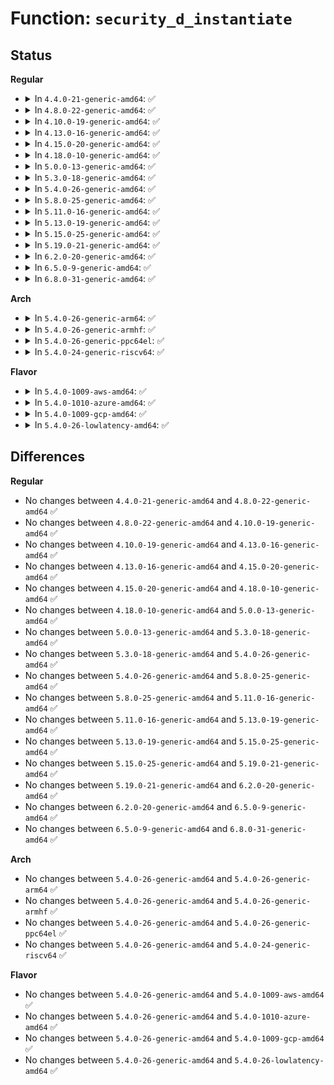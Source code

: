 # Function: <code>security_d_instantiate</code>

## Status
<b>Regular</b>
<ul>
<li>
<details>
<summary>In <code>4.4.0-21-generic-amd64</code>: ✅</summary>

```c
void security_d_instantiate(struct dentry * dentry, struct inode * inode)
```

```json
{
  "name": "security_d_instantiate",
  "collision_type": "Unique Global",
  "inline_type": "No",
  "funcs": [
    {
      "addr": 18446744071582237968,
      "name": "security_d_instantiate",
      "external": true,
      "loc": "security/security.c:1125",
      "file": "security/security.c",
      "inline": "seen, unknown",
      "caller_inline": [],
      "caller_func": [
        "fs/dcache.c:d_instantiate_no_diralias",
        "fs/dcache.c:d_splice_alias",
        "fs/dcache.c:d_splice_alias",
        "fs/dcache.c:d_instantiate_unique",
        "fs/dcache.c:__d_obtain_alias",
        "fs/dcache.c:__d_obtain_alias"
      ]
    }
  ],
  "symbols": [
    {
      "addr": 18446744071582237968,
      "name": "security_d_instantiate",
      "section": ".text",
      "bind": "STB_GLOBAL",
      "size": 77
    }
  ]
}
```
</details>
</li>
<li>
<details>
<summary>In <code>4.8.0-22-generic-amd64</code>: ✅</summary>

```c
void security_d_instantiate(struct dentry * dentry, struct inode * inode)
```

```json
{
  "name": "security_d_instantiate",
  "collision_type": "Unique Global",
  "inline_type": "No",
  "funcs": [
    {
      "addr": 18446744071582456544,
      "name": "security_d_instantiate",
      "external": true,
      "loc": "security/security.c:1149",
      "file": "security/security.c",
      "inline": "seen, unknown",
      "caller_inline": [],
      "caller_func": [
        "fs/dcache.c:d_splice_alias",
        "fs/dcache.c:d_add",
        "fs/dcache.c:__d_obtain_alias",
        "fs/dcache.c:d_instantiate_no_diralias"
      ]
    }
  ],
  "symbols": [
    {
      "addr": 18446744071582456544,
      "name": "security_d_instantiate",
      "section": ".text",
      "bind": "STB_GLOBAL",
      "size": 77
    }
  ]
}
```
</details>
</li>
<li>
<details>
<summary>In <code>4.10.0-19-generic-amd64</code>: ✅</summary>

```c
void security_d_instantiate(struct dentry * dentry, struct inode * inode)
```

```json
{
  "name": "security_d_instantiate",
  "collision_type": "Unique Global",
  "inline_type": "No",
  "funcs": [
    {
      "addr": 18446744071582549008,
      "name": "security_d_instantiate",
      "external": true,
      "loc": "security/security.c:1170",
      "file": "security/security.c",
      "inline": "seen, unknown",
      "caller_inline": [],
      "caller_func": [
        "fs/dcache.c:d_splice_alias",
        "fs/dcache.c:d_add",
        "fs/dcache.c:__d_obtain_alias",
        "fs/dcache.c:d_instantiate_no_diralias"
      ]
    }
  ],
  "symbols": [
    {
      "addr": 18446744071582549008,
      "name": "security_d_instantiate",
      "section": ".text",
      "bind": "STB_GLOBAL",
      "size": 77
    }
  ]
}
```
</details>
</li>
<li>
<details>
<summary>In <code>4.13.0-16-generic-amd64</code>: ✅</summary>

```c
void security_d_instantiate(struct dentry * dentry, struct inode * inode)
```

```json
{
  "name": "security_d_instantiate",
  "collision_type": "Unique Global",
  "inline_type": "No",
  "funcs": [
    {
      "addr": 18446744071582635024,
      "name": "security_d_instantiate",
      "external": true,
      "loc": "security/security.c:1918",
      "file": "security/security.c",
      "inline": "seen, unknown",
      "caller_inline": [],
      "caller_func": [
        "fs/dcache.c:d_splice_alias",
        "fs/dcache.c:d_add",
        "fs/dcache.c:d_instantiate_no_diralias"
      ]
    }
  ],
  "symbols": [
    {
      "addr": 18446744071582635024,
      "name": "security_d_instantiate",
      "section": ".text",
      "bind": "STB_GLOBAL",
      "size": 77
    }
  ]
}
```
</details>
</li>
<li>
<details>
<summary>In <code>4.15.0-20-generic-amd64</code>: ✅</summary>

```c
void security_d_instantiate(struct dentry * dentry, struct inode * inode)
```

```json
{
  "name": "security_d_instantiate",
  "collision_type": "Unique Global",
  "inline_type": "No",
  "funcs": [
    {
      "addr": 18446744071582788800,
      "name": "security_d_instantiate",
      "external": true,
      "loc": "security/security.c:1892",
      "file": "security/security.c",
      "inline": "seen, unknown",
      "caller_inline": [],
      "caller_func": [
        "fs/dcache.c:d_splice_alias",
        "fs/dcache.c:d_add",
        "fs/dcache.c:d_instantiate_no_diralias"
      ]
    }
  ],
  "symbols": [
    {
      "addr": 18446744071582788800,
      "name": "security_d_instantiate",
      "section": ".text",
      "bind": "STB_GLOBAL",
      "size": 83
    }
  ]
}
```
</details>
</li>
<li>
<details>
<summary>In <code>4.18.0-10-generic-amd64</code>: ✅</summary>

```c
void security_d_instantiate(struct dentry * dentry, struct inode * inode)
```

```json
{
  "name": "security_d_instantiate",
  "collision_type": "Unique Global",
  "inline_type": "No",
  "funcs": [
    {
      "addr": 18446744071582985744,
      "name": "security_d_instantiate",
      "external": true,
      "loc": "security/security.c:1274",
      "file": "security/security.c",
      "inline": "seen, unknown",
      "caller_inline": [],
      "caller_func": [
        "fs/dcache.c:d_add",
        "fs/dcache.c:__d_instantiate_anon",
        "fs/dcache.c:d_instantiate_new"
      ]
    }
  ],
  "symbols": [
    {
      "addr": 18446744071582985744,
      "name": "security_d_instantiate",
      "section": ".text",
      "bind": "STB_GLOBAL",
      "size": 74
    }
  ]
}
```
</details>
</li>
<li>
<details>
<summary>In <code>5.0.0-13-generic-amd64</code>: ✅</summary>

```c
void security_d_instantiate(struct dentry * dentry, struct inode * inode)
```

```json
{
  "name": "security_d_instantiate",
  "collision_type": "Unique Global",
  "inline_type": "No",
  "funcs": [
    {
      "addr": 18446744071583097520,
      "name": "security_d_instantiate",
      "external": true,
      "loc": "security/security.c:1918",
      "file": "security/security.c",
      "inline": "seen, unknown",
      "caller_inline": [],
      "caller_func": [
        "fs/dcache.c:d_add",
        "fs/dcache.c:__d_instantiate_anon",
        "fs/dcache.c:d_instantiate_new"
      ]
    }
  ],
  "symbols": [
    {
      "addr": 18446744071583097520,
      "name": "security_d_instantiate",
      "section": ".text",
      "bind": "STB_GLOBAL",
      "size": 74
    }
  ]
}
```
</details>
</li>
<li>
<details>
<summary>In <code>5.3.0-18-generic-amd64</code>: ✅</summary>

```c
void security_d_instantiate(struct dentry * dentry, struct inode * inode)
```

```json
{
  "name": "security_d_instantiate",
  "collision_type": "Unique Global",
  "inline_type": "No",
  "funcs": [
    {
      "addr": 18446744071583285360,
      "name": "security_d_instantiate",
      "external": true,
      "loc": "security/security.c:1937",
      "file": "security/security.c",
      "inline": "seen, unknown",
      "caller_inline": [],
      "caller_func": [
        "fs/dcache.c:d_splice_alias",
        "fs/dcache.c:d_add",
        "fs/dcache.c:__d_instantiate_anon",
        "fs/dcache.c:d_instantiate_new"
      ]
    }
  ],
  "symbols": [
    {
      "addr": 18446744071583285360,
      "name": "security_d_instantiate",
      "section": ".text",
      "bind": "STB_GLOBAL",
      "size": 77
    }
  ]
}
```
</details>
</li>
<li>
<details>
<summary>In <code>5.4.0-26-generic-amd64</code>: ✅</summary>

```c
void security_d_instantiate(struct dentry * dentry, struct inode * inode)
```

```json
{
  "name": "security_d_instantiate",
  "collision_type": "Unique Global",
  "inline_type": "No",
  "funcs": [
    {
      "addr": 18446744071583391008,
      "name": "security_d_instantiate",
      "external": true,
      "loc": "security/security.c:1976",
      "file": "security/security.c",
      "inline": "seen, unknown",
      "caller_inline": [],
      "caller_func": [
        "fs/dcache.c:d_splice_alias",
        "fs/dcache.c:d_add",
        "fs/dcache.c:__d_instantiate_anon",
        "fs/dcache.c:d_instantiate_new"
      ]
    }
  ],
  "symbols": [
    {
      "addr": 18446744071583391008,
      "name": "security_d_instantiate",
      "section": ".text",
      "bind": "STB_GLOBAL",
      "size": 75
    }
  ]
}
```
</details>
</li>
<li>
<details>
<summary>In <code>5.8.0-25-generic-amd64</code>: ✅</summary>

```c
void security_d_instantiate(struct dentry * dentry, struct inode * inode)
```

```json
{
  "name": "security_d_instantiate",
  "collision_type": "Unique Global",
  "inline_type": "No",
  "funcs": [
    {
      "addr": 18446744071583729200,
      "name": "security_d_instantiate",
      "external": true,
      "loc": "security/security.c:2178",
      "file": "security/security.c",
      "inline": "seen, unknown",
      "caller_inline": [],
      "caller_func": [
        "fs/dcache.c:d_splice_alias",
        "fs/dcache.c:d_add",
        "fs/dcache.c:__d_instantiate_anon",
        "fs/dcache.c:d_instantiate_new"
      ]
    }
  ],
  "symbols": [
    {
      "addr": 18446744071583729200,
      "name": "security_d_instantiate",
      "section": ".text",
      "bind": "STB_GLOBAL",
      "size": 75
    }
  ]
}
```
</details>
</li>
<li>
<details>
<summary>In <code>5.11.0-16-generic-amd64</code>: ✅</summary>

```c
void security_d_instantiate(struct dentry * dentry, struct inode * inode)
```

```json
{
  "name": "security_d_instantiate",
  "collision_type": "Unique Global",
  "inline_type": "No",
  "funcs": [
    {
      "addr": 18446744071583849408,
      "name": "security_d_instantiate",
      "external": true,
      "loc": "security/security.c:2195",
      "file": "security/security.c",
      "inline": "seen, unknown",
      "caller_inline": [],
      "caller_func": [
        "fs/dcache.c:d_splice_alias",
        "fs/dcache.c:d_add",
        "fs/dcache.c:__d_instantiate_anon",
        "fs/dcache.c:d_instantiate_new"
      ]
    }
  ],
  "symbols": [
    {
      "addr": 18446744071583849408,
      "name": "security_d_instantiate",
      "section": ".text",
      "bind": "STB_GLOBAL",
      "size": 75
    }
  ]
}
```
</details>
</li>
<li>
<details>
<summary>In <code>5.13.0-19-generic-amd64</code>: ✅</summary>

```c
void security_d_instantiate(struct dentry * dentry, struct inode * inode)
```

```json
{
  "name": "security_d_instantiate",
  "collision_type": "Unique Global",
  "inline_type": "No",
  "funcs": [
    {
      "addr": 18446744071583874720,
      "name": "security_d_instantiate",
      "external": true,
      "loc": "security/security.c:2258",
      "file": "security/security.c",
      "inline": "seen, unknown",
      "caller_inline": [],
      "caller_func": [
        "fs/dcache.c:d_splice_alias",
        "fs/dcache.c:d_add",
        "fs/dcache.c:__d_instantiate_anon",
        "fs/dcache.c:d_instantiate_new"
      ]
    }
  ],
  "symbols": [
    {
      "addr": 18446744071583874720,
      "name": "security_d_instantiate",
      "section": ".text",
      "bind": "STB_GLOBAL",
      "size": 75
    }
  ]
}
```
</details>
</li>
<li>
<details>
<summary>In <code>5.15.0-25-generic-amd64</code>: ✅</summary>

```c
void security_d_instantiate(struct dentry * dentry, struct inode * inode)
```

```json
{
  "name": "security_d_instantiate",
  "collision_type": "Unique Global",
  "inline_type": "No",
  "funcs": [
    {
      "addr": 18446744071584239136,
      "name": "security_d_instantiate",
      "external": true,
      "loc": "security/security.c:2266",
      "file": "security/security.c",
      "inline": "seen, unknown",
      "caller_inline": [],
      "caller_func": [
        "fs/dcache.c:d_tmpfile",
        "fs/dcache.c:d_splice_alias",
        "fs/dcache.c:d_add",
        "fs/dcache.c:__d_instantiate_anon",
        "fs/dcache.c:d_make_root",
        "fs/dcache.c:d_instantiate_new"
      ]
    }
  ],
  "symbols": [
    {
      "addr": 18446744071584239136,
      "name": "security_d_instantiate",
      "section": ".text",
      "bind": "STB_GLOBAL",
      "size": 75
    }
  ]
}
```
</details>
</li>
<li>
<details>
<summary>In <code>5.19.0-21-generic-amd64</code>: ✅</summary>

```c
void security_d_instantiate(struct dentry * dentry, struct inode * inode)
```

```json
{
  "name": "security_d_instantiate",
  "collision_type": "Unique Global",
  "inline_type": "No",
  "funcs": [
    {
      "addr": 18446744071584845264,
      "name": "security_d_instantiate",
      "external": true,
      "loc": "security/security.c:2277",
      "file": "security/security.c",
      "inline": "seen, unknown",
      "caller_inline": [],
      "caller_func": [
        "fs/dcache.c:d_tmpfile",
        "fs/dcache.c:d_splice_alias",
        "fs/dcache.c:d_add",
        "fs/dcache.c:__d_instantiate_anon",
        "fs/dcache.c:d_make_root",
        "fs/dcache.c:d_instantiate_new"
      ]
    }
  ],
  "symbols": [
    {
      "addr": 18446744071584845264,
      "name": "security_d_instantiate",
      "section": ".text",
      "bind": "STB_GLOBAL",
      "size": 85
    }
  ]
}
```
</details>
</li>
<li>
<details>
<summary>In <code>6.2.0-20-generic-amd64</code>: ✅</summary>

```c
void security_d_instantiate(struct dentry * dentry, struct inode * inode)
```

```json
{
  "name": "security_d_instantiate",
  "collision_type": "Unique Global",
  "inline_type": "No",
  "funcs": [
    {
      "addr": 18446744071585547440,
      "name": "security_d_instantiate",
      "external": true,
      "loc": "security/security.c:2353",
      "file": "security/security.c",
      "inline": "seen, unknown",
      "caller_inline": [],
      "caller_func": [
        "fs/dcache.c:d_tmpfile",
        "fs/dcache.c:d_splice_alias",
        "fs/dcache.c:d_add",
        "fs/dcache.c:__d_instantiate_anon",
        "fs/dcache.c:d_make_root",
        "fs/dcache.c:d_instantiate_new"
      ]
    }
  ],
  "symbols": [
    {
      "addr": 18446744071585547440,
      "name": "security_d_instantiate",
      "section": ".text",
      "bind": "STB_GLOBAL",
      "size": 85
    }
  ]
}
```
</details>
</li>
<li>
<details>
<summary>In <code>6.5.0-9-generic-amd64</code>: ✅</summary>

```c
void security_d_instantiate(struct dentry * dentry, struct inode * inode)
```

```json
{
  "name": "security_d_instantiate",
  "collision_type": "Unique Global",
  "inline_type": "No",
  "funcs": [
    {
      "addr": 18446744071585778048,
      "name": "security_d_instantiate",
      "external": true,
      "loc": "security/security.c:3987",
      "file": "security/security.c",
      "inline": "seen, unknown",
      "caller_inline": [],
      "caller_func": [
        "fs/dcache.c:d_tmpfile",
        "fs/dcache.c:d_splice_alias",
        "fs/dcache.c:d_add",
        "fs/dcache.c:__d_instantiate_anon",
        "fs/dcache.c:d_make_root",
        "fs/dcache.c:d_instantiate_new"
      ]
    }
  ],
  "symbols": [
    {
      "addr": 18446744071585778048,
      "name": "security_d_instantiate",
      "section": ".text",
      "bind": "STB_GLOBAL",
      "size": 85
    }
  ]
}
```
</details>
</li>
<li>
<details>
<summary>In <code>6.8.0-31-generic-amd64</code>: ✅</summary>

```c
void security_d_instantiate(struct dentry * dentry, struct inode * inode)
```

```json
{
  "name": "security_d_instantiate",
  "collision_type": "Unique Global",
  "inline_type": "No",
  "funcs": [
    {
      "addr": 18446744071586026480,
      "name": "security_d_instantiate",
      "external": true,
      "loc": "security/security.c:4016",
      "file": "security/security.c",
      "inline": "seen, unknown",
      "caller_inline": [],
      "caller_func": [
        "fs/dcache.c:d_tmpfile",
        "fs/dcache.c:d_splice_alias",
        "fs/dcache.c:d_add",
        "fs/dcache.c:__d_obtain_alias",
        "fs/dcache.c:d_make_root",
        "fs/dcache.c:d_instantiate_new"
      ]
    }
  ],
  "symbols": [
    {
      "addr": 18446744071586026480,
      "name": "security_d_instantiate",
      "section": ".text",
      "bind": "STB_GLOBAL",
      "size": 85
    }
  ]
}
```
</details>
</li>
</ul>
<b>Arch</b>
<ul>
<li>
<details>
<summary>In <code>5.4.0-26-generic-arm64</code>: ✅</summary>

```c
void security_d_instantiate(struct dentry * dentry, struct inode * inode)
```

```json
{
  "name": "security_d_instantiate",
  "collision_type": "Unique Global",
  "inline_type": "No",
  "funcs": [
    {
      "addr": 18446603336495141760,
      "name": "security_d_instantiate",
      "external": true,
      "loc": "security/security.c:1976",
      "file": "security/security.c",
      "inline": "seen, unknown",
      "caller_inline": [],
      "caller_func": [
        "fs/dcache.c:d_splice_alias",
        "fs/dcache.c:d_add",
        "fs/dcache.c:__d_instantiate_anon",
        "fs/dcache.c:d_instantiate_new"
      ]
    }
  ],
  "symbols": [
    {
      "addr": 18446603336495141760,
      "name": "security_d_instantiate",
      "section": ".text",
      "bind": "STB_GLOBAL",
      "size": 100
    }
  ]
}
```
</details>
</li>
<li>
<details>
<summary>In <code>5.4.0-26-generic-armhf</code>: ✅</summary>

```c
void security_d_instantiate(struct dentry * dentry, struct inode * inode)
```

```json
{
  "name": "security_d_instantiate",
  "collision_type": "Unique Global",
  "inline_type": "No",
  "funcs": [
    {
      "addr": 3228529604,
      "name": "security_d_instantiate",
      "external": true,
      "loc": "security/security.c:1976",
      "file": "security/security.c",
      "inline": "seen, unknown",
      "caller_inline": [],
      "caller_func": [
        "fs/dcache.c:d_splice_alias",
        "fs/dcache.c:d_add",
        "fs/dcache.c:__d_instantiate_anon",
        "fs/dcache.c:d_instantiate_new"
      ]
    }
  ],
  "symbols": [
    {
      "addr": 3228529604,
      "name": "security_d_instantiate",
      "section": ".text",
      "bind": "STB_GLOBAL",
      "size": 100
    }
  ]
}
```
</details>
</li>
<li>
<details>
<summary>In <code>5.4.0-26-generic-ppc64el</code>: ✅</summary>

```c
void security_d_instantiate(struct dentry * dentry, struct inode * inode)
```

```json
{
  "name": "security_d_instantiate",
  "collision_type": "Unique Global",
  "inline_type": "No",
  "funcs": [
    {
      "addr": 13835058055289059808,
      "name": "security_d_instantiate",
      "external": true,
      "loc": "security/security.c:1976",
      "file": "security/security.c",
      "inline": "seen, unknown",
      "caller_inline": [],
      "caller_func": [
        "fs/dcache.c:d_splice_alias",
        "fs/dcache.c:d_add",
        "fs/dcache.c:d_instantiate_new"
      ]
    }
  ],
  "symbols": [
    {
      "addr": 13835058055289059808,
      "name": "security_d_instantiate",
      "section": ".text",
      "bind": "STB_GLOBAL",
      "size": 192
    }
  ]
}
```
</details>
</li>
<li>
<details>
<summary>In <code>5.4.0-24-generic-riscv64</code>: ✅</summary>

```c
void security_d_instantiate(struct dentry * dentry, struct inode * inode)
```

```json
{
  "name": "security_d_instantiate",
  "collision_type": "Unique Global",
  "inline_type": "No",
  "funcs": [
    {
      "addr": 18446743936274391262,
      "name": "security_d_instantiate",
      "external": true,
      "loc": "security/security.c:1976",
      "file": "security/security.c",
      "inline": "seen, unknown",
      "caller_inline": [],
      "caller_func": [
        "fs/dcache.c:d_splice_alias",
        "fs/dcache.c:d_add",
        "fs/dcache.c:__d_instantiate_anon",
        "fs/dcache.c:d_instantiate_new"
      ]
    }
  ],
  "symbols": [
    {
      "addr": 18446743936274391262,
      "name": "security_d_instantiate",
      "section": ".text",
      "bind": "STB_GLOBAL",
      "size": 80
    }
  ]
}
```
</details>
</li>
</ul>
<b>Flavor</b>
<ul>
<li>
<details>
<summary>In <code>5.4.0-1009-aws-amd64</code>: ✅</summary>

```c
void security_d_instantiate(struct dentry * dentry, struct inode * inode)
```

```json
{
  "name": "security_d_instantiate",
  "collision_type": "Unique Global",
  "inline_type": "No",
  "funcs": [
    {
      "addr": 18446744071583359744,
      "name": "security_d_instantiate",
      "external": true,
      "loc": "security/security.c:1976",
      "file": "security/security.c",
      "inline": "seen, unknown",
      "caller_inline": [],
      "caller_func": [
        "fs/dcache.c:d_splice_alias",
        "fs/dcache.c:d_add",
        "fs/dcache.c:__d_instantiate_anon",
        "fs/dcache.c:d_instantiate_new"
      ]
    }
  ],
  "symbols": [
    {
      "addr": 18446744071583359744,
      "name": "security_d_instantiate",
      "section": ".text",
      "bind": "STB_GLOBAL",
      "size": 75
    }
  ]
}
```
</details>
</li>
<li>
<details>
<summary>In <code>5.4.0-1010-azure-amd64</code>: ✅</summary>

```c
void security_d_instantiate(struct dentry * dentry, struct inode * inode)
```

```json
{
  "name": "security_d_instantiate",
  "collision_type": "Unique Global",
  "inline_type": "No",
  "funcs": [
    {
      "addr": 18446744071583296848,
      "name": "security_d_instantiate",
      "external": true,
      "loc": "security/security.c:1976",
      "file": "security/security.c",
      "inline": "seen, unknown",
      "caller_inline": [],
      "caller_func": [
        "fs/dcache.c:d_splice_alias",
        "fs/dcache.c:d_add",
        "fs/dcache.c:__d_instantiate_anon",
        "fs/dcache.c:d_instantiate_new"
      ]
    }
  ],
  "symbols": [
    {
      "addr": 18446744071583296848,
      "name": "security_d_instantiate",
      "section": ".text",
      "bind": "STB_GLOBAL",
      "size": 75
    }
  ]
}
```
</details>
</li>
<li>
<details>
<summary>In <code>5.4.0-1009-gcp-amd64</code>: ✅</summary>

```c
void security_d_instantiate(struct dentry * dentry, struct inode * inode)
```

```json
{
  "name": "security_d_instantiate",
  "collision_type": "Unique Global",
  "inline_type": "No",
  "funcs": [
    {
      "addr": 18446744071583343520,
      "name": "security_d_instantiate",
      "external": true,
      "loc": "security/security.c:1976",
      "file": "security/security.c",
      "inline": "seen, unknown",
      "caller_inline": [],
      "caller_func": [
        "fs/dcache.c:d_splice_alias",
        "fs/dcache.c:d_add",
        "fs/dcache.c:__d_instantiate_anon",
        "fs/dcache.c:d_instantiate_new"
      ]
    }
  ],
  "symbols": [
    {
      "addr": 18446744071583343520,
      "name": "security_d_instantiate",
      "section": ".text",
      "bind": "STB_GLOBAL",
      "size": 75
    }
  ]
}
```
</details>
</li>
<li>
<details>
<summary>In <code>5.4.0-26-lowlatency-amd64</code>: ✅</summary>

```c
void security_d_instantiate(struct dentry * dentry, struct inode * inode)
```

```json
{
  "name": "security_d_instantiate",
  "collision_type": "Unique Global",
  "inline_type": "No",
  "funcs": [
    {
      "addr": 18446744071583438704,
      "name": "security_d_instantiate",
      "external": true,
      "loc": "security/security.c:1976",
      "file": "security/security.c",
      "inline": "seen, unknown",
      "caller_inline": [],
      "caller_func": [
        "fs/dcache.c:d_splice_alias",
        "fs/dcache.c:d_add",
        "fs/dcache.c:__d_instantiate_anon",
        "fs/dcache.c:d_instantiate_new"
      ]
    }
  ],
  "symbols": [
    {
      "addr": 18446744071583438704,
      "name": "security_d_instantiate",
      "section": ".text",
      "bind": "STB_GLOBAL",
      "size": 75
    }
  ]
}
```
</details>
</li>
</ul>

## Differences
<b>Regular</b>
<ul>
<li>
No changes between <code>4.4.0-21-generic-amd64</code> and <code>4.8.0-22-generic-amd64</code> ✅
</li>
<li>
No changes between <code>4.8.0-22-generic-amd64</code> and <code>4.10.0-19-generic-amd64</code> ✅
</li>
<li>
No changes between <code>4.10.0-19-generic-amd64</code> and <code>4.13.0-16-generic-amd64</code> ✅
</li>
<li>
No changes between <code>4.13.0-16-generic-amd64</code> and <code>4.15.0-20-generic-amd64</code> ✅
</li>
<li>
No changes between <code>4.15.0-20-generic-amd64</code> and <code>4.18.0-10-generic-amd64</code> ✅
</li>
<li>
No changes between <code>4.18.0-10-generic-amd64</code> and <code>5.0.0-13-generic-amd64</code> ✅
</li>
<li>
No changes between <code>5.0.0-13-generic-amd64</code> and <code>5.3.0-18-generic-amd64</code> ✅
</li>
<li>
No changes between <code>5.3.0-18-generic-amd64</code> and <code>5.4.0-26-generic-amd64</code> ✅
</li>
<li>
No changes between <code>5.4.0-26-generic-amd64</code> and <code>5.8.0-25-generic-amd64</code> ✅
</li>
<li>
No changes between <code>5.8.0-25-generic-amd64</code> and <code>5.11.0-16-generic-amd64</code> ✅
</li>
<li>
No changes between <code>5.11.0-16-generic-amd64</code> and <code>5.13.0-19-generic-amd64</code> ✅
</li>
<li>
No changes between <code>5.13.0-19-generic-amd64</code> and <code>5.15.0-25-generic-amd64</code> ✅
</li>
<li>
No changes between <code>5.15.0-25-generic-amd64</code> and <code>5.19.0-21-generic-amd64</code> ✅
</li>
<li>
No changes between <code>5.19.0-21-generic-amd64</code> and <code>6.2.0-20-generic-amd64</code> ✅
</li>
<li>
No changes between <code>6.2.0-20-generic-amd64</code> and <code>6.5.0-9-generic-amd64</code> ✅
</li>
<li>
No changes between <code>6.5.0-9-generic-amd64</code> and <code>6.8.0-31-generic-amd64</code> ✅
</li>
</ul>
<b>Arch</b>
<ul>
<li>
No changes between <code>5.4.0-26-generic-amd64</code> and <code>5.4.0-26-generic-arm64</code> ✅
</li>
<li>
No changes between <code>5.4.0-26-generic-amd64</code> and <code>5.4.0-26-generic-armhf</code> ✅
</li>
<li>
No changes between <code>5.4.0-26-generic-amd64</code> and <code>5.4.0-26-generic-ppc64el</code> ✅
</li>
<li>
No changes between <code>5.4.0-26-generic-amd64</code> and <code>5.4.0-24-generic-riscv64</code> ✅
</li>
</ul>
<b>Flavor</b>
<ul>
<li>
No changes between <code>5.4.0-26-generic-amd64</code> and <code>5.4.0-1009-aws-amd64</code> ✅
</li>
<li>
No changes between <code>5.4.0-26-generic-amd64</code> and <code>5.4.0-1010-azure-amd64</code> ✅
</li>
<li>
No changes between <code>5.4.0-26-generic-amd64</code> and <code>5.4.0-1009-gcp-amd64</code> ✅
</li>
<li>
No changes between <code>5.4.0-26-generic-amd64</code> and <code>5.4.0-26-lowlatency-amd64</code> ✅
</li>
</ul>

